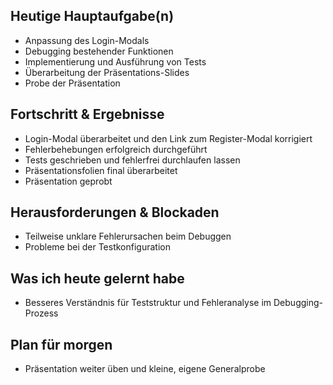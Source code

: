 ## Heutige Hauptaufgabe(n)
- Anpassung des Login-Modals  
- Debugging bestehender Funktionen  
- Implementierung und Ausführung von Tests  
- Überarbeitung der Präsentations-Slides  
- Probe der Präsentation  


## Fortschritt & Ergebnisse
- Login-Modal überarbeitet und den Link zum Register-Modal korrigiert 
- Fehlerbehebungen erfolgreich durchgeführt  
- Tests geschrieben und fehlerfrei durchlaufen lassen  
- Präsentationsfolien final überarbeitet  
- Präsentation geprobt

## Herausforderungen & Blockaden
- Teilweise unklare Fehlerursachen beim Debuggen  
- Probleme bei der Testkonfiguration

## Was ich heute gelernt habe
- Besseres Verständnis für Teststruktur und Fehleranalyse im Debugging-Prozess

## Plan für morgen
- Präsentation weiter üben und kleine, eigene Generalprobe 

